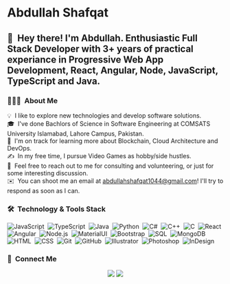 # Abdullah Shafqat

## 👋 &nbsp;Hey there! I'm Abdullah. Enthusiastic Full Stack Developer with 3+ years of practical experiance in Progressive Web App Development, React, Angular, Node, JavaScript, TypeScript and Java.


### 👨🏻‍💻 &nbsp;About Me

💡 &nbsp;I like to explore new technologies and develop software solutions.\
🎓 &nbsp;I've done Bachlors of Science in Software Engineering at COMSATS University Islamabad, Lahore Campus, Pakistan.\
🌱 &nbsp;I'm on track for learning more about Blockchain, Cloud Architecture and DevOps.\
✍️ &nbsp;In my free time, I pursue Video Games as hobby/side hustles.\
💬 &nbsp;Feel free to reach out to me for consulting and volunteering, or just for some interesting discussion.\
✉️ &nbsp;You can shoot me an email at abdullahshafqat1044@gmail.com! I'll try to respond as soon as I can.<!-- \
📄 &nbsp;Please have a look at my [Résumé](https://www.abdull1044.com/) for more details about me. I'm open to feedback and suggestions! -->

### 🛠 &nbsp;Technology & Tools Stack

![JavaScript](https://img.shields.io/badge/-JavaScript-05122A?style=flat&logo=javascript)&nbsp;
![TypeScript](https://img.shields.io/badge/-TypeScript-05122A?style=flat&logo=typescript)&nbsp;
![Java](https://img.shields.io/badge/-Java-05122A?style=flat&logo=Java)&nbsp;
![Python](https://img.shields.io/badge/-Python-05122A?style=flat&logo=python)&nbsp;
![C#](https://img.shields.io/badge/-C_Sharp-05122A?style=flat&logo=C-sharp&logoColor=00599C)&nbsp;
![C++](https://img.shields.io/badge/-C++-05122A?style=flat&logo=C%2B%2B&logoColor=00599C)&nbsp;
![C](https://img.shields.io/badge/-C-05122A?style=flat&logo=C)&nbsp;
![React](https://img.shields.io/badge/-React-05122A?style=flat&logo=react)&nbsp;
![Angular](https://img.shields.io/badge/-Angular-05122A?style=flat&logo=angular&logoColor=DD0031)&nbsp;
![Node.js](https://img.shields.io/badge/-Node.js-05122A?style=flat&logo=node.js)&nbsp;
![MaterialUI](https://img.shields.io/badge/-Material_UI-05122A?style=flat&logo=Material-UI&logoColor=1976D2)&nbsp;
![Bootstrap](https://img.shields.io/badge/-Bootstrap-05122A?style=flat&logo=bootstrap&logoColor=563D7C)&nbsp;
![SQL](https://img.shields.io/badge/-sql-05122A?style=flat&logo=sqlite&logoColor=4479A1)&nbsp;
![MongoDB](https://img.shields.io/badge/-MongoDB-05122A?style=flat&logo=mongodb)&nbsp;
![HTML](https://img.shields.io/badge/-HTML-05122A?style=flat&logo=HTML5)&nbsp;
![CSS](https://img.shields.io/badge/-CSS-05122A?style=flat&logo=CSS3&logoColor=1572B6)&nbsp;
![Git](https://img.shields.io/badge/-Git-05122A?style=flat&logo=git)&nbsp;
![GitHub](https://img.shields.io/badge/-GitHub-05122A?style=flat&logo=github)&nbsp;
![Illustrator](https://img.shields.io/badge/-Illustrator-05122A?style=flat&logo=adobe-illustrator)&nbsp;
![Photoshop](https://img.shields.io/badge/-Photoshop-05122A?style=flat&logo=adobe-photoshop)&nbsp;
![InDesign](https://img.shields.io/badge/-InDesign-05122A?style=flat&logo=adobe-indesign)

### 🤝 &nbsp;Connect Me

<p align="center">
<a href="https://linkedin.com/in/abdullahShaqat"><img src="https://img.shields.io/badge/-@AbdullahShafqat-0A66C2?style=flat&logo=Linkedin&logoColor=white"/></a>
<a href="mailto:abdullahshafqat1044@gmail.com"><img src="https://img.shields.io/badge/-abdullahshafqat1044@gmail.com-EA4335?style=flat&logo=Gmail&logoColor=white"/></a>
</p>
